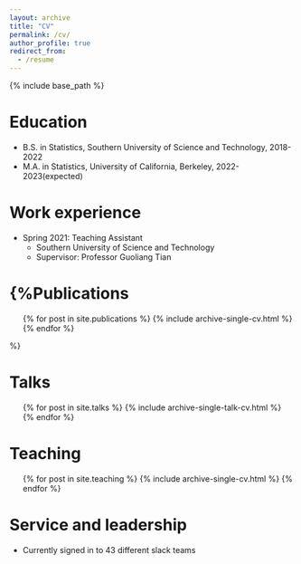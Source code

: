 ```yaml
---
layout: archive
title: "CV"
permalink: /cv/
author_profile: true
redirect_from:
  - /resume
---
```


{% include base_path %}

Education
======
* B.S. in Statistics, Southern University of Science and Technology, 2018-2022
* M.A. in Statistics, University of California, Berkeley, 2022-2023(expected)

Work experience
======
* Spring 2021: Teaching Assistant
  * Southern University of Science and Technology
  * Supervisor: Professor Guoliang Tian


{%Publications
======
  <ul>{% for post in site.publications %}
    {% include archive-single-cv.html %}
  {% endfor %}</ul>%}
  
Talks
======
  <ul>{% for post in site.talks %}
    {% include archive-single-talk-cv.html %}
  {% endfor %}</ul>
  
Teaching
======
  <ul>{% for post in site.teaching %}
    {% include archive-single-cv.html %}
  {% endfor %}</ul>
  
Service and leadership
======
* Currently signed in to 43 different slack teams
